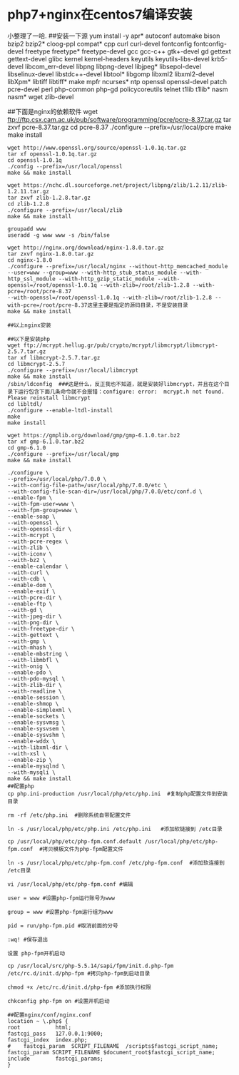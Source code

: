 # php7+nginx在centos7编译安装
  小整理了一哈.
  ##安装一下源 
    yum install -y apr* autoconf automake bison bzip2 bzip2* cloog-ppl compat* cpp curl curl-devel fontconfig fontconfig-devel freetype freetype* freetype-devel gcc gcc-c++ gtk+-devel gd gettext gettext-devel glibc kernel kernel-headers keyutils keyutils-libs-devel krb5-devel libcom_err-devel libpng libpng-devel libjpeg* libsepol-devel libselinux-devel libstdc++-devel libtool* libgomp libxml2 libxml2-devel libXpm* libtiff libtiff* make mpfr ncurses* ntp openssl openssl-devel patch pcre-devel perl php-common php-gd policycoreutils telnet t1lib t1lib* nasm nasm* wget zlib-devel

##下面是nginx的依赖软件
    wget ftp://ftp.csx.cam.ac.uk/pub/software/programming/pcre/pcre-8.37.tar.gz
    tar zxvf pcre-8.37.tar.gz 
    cd pcre-8.37
    ./configure --prefix=/usr/local/pcre
    make
    make install
 
    wget http://www.openssl.org/source/openssl-1.0.1q.tar.gz
    tar xf openssl-1.0.1q.tar.gz 
    cd openssl-1.0.1q
    ./config --prefix=/usr/local/openssl
    make && make install

    wget https://nchc.dl.sourceforge.net/project/libpng/zlib/1.2.11/zlib-1.2.11.tar.gz
    tar zxvf zlib-1.2.8.tar.gz
    cd zlib-1.2.8
    ./configure --prefix=/usr/local/zlib
    make && make install

    groupadd www
    useradd -g www www -s /bin/false

    wget http://nginx.org/download/nginx-1.8.0.tar.gz
    tar zxvf nginx-1.8.0.tar.gz
    cd nginx-1.8.0
    ./configure --prefix=/usr/local/nginx --without-http_memcached_module --user=www --group=www --with-http_stub_status_module --with-http_ssl_module --with-http_gzip_static_module --with-openssl=/root/openssl-1.0.1q --with-zlib=/root/zlib-1.2.8 --with-pcre=/root/pcre-8.37
    --with-openssl=/root/openssl-1.0.1q --with-zlib=/root/zlib-1.2.8 --with-pcre=/root/pcre-8.37这里主要是指定的源码目录，不是安装目录
    make && make install

    ##以上nginx安装

    ##以下是安装php
    wget ftp://mcrypt.hellug.gr/pub/crypto/mcrypt/libmcrypt/libmcrypt-2.5.7.tar.gz
    tar xf libmcrypt-2.5.7.tar.gz
    cd libmcrypt-2.5.7
    ./configure --prefix=/usr/local/libmcrypt
    make && make install
    /sbin/ldconfig  ###这是什么，反正我也不知道，就是安装好libmcrypt，并且在这个目录下运行包含下面几条命令就不会报错：configure: error:  mcrypt.h not found. Please reinstall libmcrypt
    cd libltdl/   
    ./configure --enable-ltdl-install
    make
    make install 

    wget https://gmplib.org/download/gmp/gmp-6.1.0.tar.bz2
    tar xf gmp-6.1.0.tar.bz2 
    cd gmp-6.1.0
    ./configure --prefix=/usr/local/gmp
    make && make install

    ./configure \
    --prefix=/usr/local/php/7.0.0 \
    --with-config-file-path=/usr/local/php/7.0.0/etc \
    --with-config-file-scan-dir=/usr/local/php/7.0.0/etc/conf.d \
    --enable-fpm \
    --with-fpm-user=www \
    --with-fpm-group=www \
    --enable-soap \
    --with-openssl \
    --with-openssl-dir \
    --with-mcrypt \
    --with-pcre-regex \
    --with-zlib \
    --with-iconv \
    --with-bz2 \
    --enable-calendar \
    --with-curl \
    --with-cdb \
    --enable-dom \
    --enable-exif \
    --with-pcre-dir \
    --enable-ftp \
    --with-gd \
    --with-jpeg-dir \
    --with-png-dir \
    --with-freetype-dir \
    --with-gettext \
    --with-gmp \
    --with-mhash \
    --enable-mbstring \
    --with-libmbfl \
    --with-onig \
    --enable-pdo \
    --with-pdo-mysql \
    --with-zlib-dir \
    --with-readline \
    --enable-session \
    --enable-shmop \
    --enable-simplexml \
    --enable-sockets \
    --enable-sysvmsg \
    --enable-sysvsem \
    --enable-sysvshm \
    --enable-wddx \
    --with-libxml-dir \
    --with-xsl \
    --enable-zip \
    --enable-mysqlnd \
    --with-mysqli \
    make && make install
    ##配置php
    cp php.ini-production /usr/local/php/etc/php.ini  #复制php配置文件到安装目录

    rm -rf /etc/php.ini  #删除系统自带配置文件

    ln -s /usr/local/php/etc/php.ini /etc/php.ini   #添加软链接到 /etc目录

    cp /usr/local/php/etc/php-fpm.conf.default /usr/local/php/etc/php-fpm.conf  #拷贝模板文件为php-fpm配置文件

    ln -s /usr/local/php/etc/php-fpm.conf /etc/php-fpm.conf  #添加软连接到 /etc目录

    vi /usr/local/php/etc/php-fpm.conf #编辑

    user = www #设置php-fpm运行账号为www

    group = www #设置php-fpm运行组为www

    pid = run/php-fpm.pid #取消前面的分号

    :wq! #保存退出

    设置 php-fpm开机启动

    cp /usr/local/src/php-5.5.14/sapi/fpm/init.d.php-fpm /etc/rc.d/init.d/php-fpm #拷贝php-fpm到启动目录

    chmod +x /etc/rc.d/init.d/php-fpm #添加执行权限

    chkconfig php-fpm on #设置开机启动 

    ##配置nginx/conf/nginx.conf
    location ~ \.php$ {
    root           html;
    fastcgi_pass   127.0.0.1:9000;
    fastcgi_index  index.php;
    #    fastcgi_param  SCRIPT_FILENAME  /scripts$fastcgi_script_name;
    fastcgi_param SCRIPT_FILENAME $document_root$fastcgi_script_name;
    include        fastcgi_params;
    }
